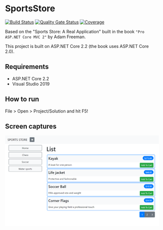 # SportsStore

[![Build Status][build-status-badge]][build-status]
[![Quality Gate Status][quality-gate-status-badge]][quality-gate-status]
[![Coverage][coverage-badge]][coverage]

Based on the "Sports Store: A Real Application" built in the book `"Pro ASP.NET Core MVC 2"` by Adam Freeman.

This project is built on ASP.NET Core 2.2 (the book uses ASP.NET Core 2.0).

## Requirements

- ASP.NET Core 2.2
- Visual Studio 2019

## How to run

File > Open > Project/Solution and hit F5!

## Screen captures

![Front Page](2019.12.11-20_40_48.png)

[build-status-badge]: https://dev.azure.com/feliperomeromx/Projects/_apis/build/status/feliperomero3.SportsStore?branchName=master
[build-status]: https://dev.azure.com/feliperomeromx/Projects/_build/latest?definitionId=8&branchName=master
[coverage-badge]: https://img.shields.io/azure-devops/coverage/feliperomeromx/projects/8/master
[coverage]: https://dev.azure.com/feliperomeromx/Projects/_build/latest?definitionId=8&branchName=master
[quality-gate-status-badge]: https://sonarcloud.io/api/project_badges/measure?project=feliperomero3_SportsStore&metric=alert_status
[quality-gate-status]: https://sonarcloud.io/dashboard?id=feliperomero3_SportsStore
